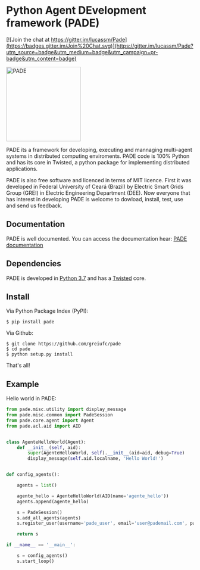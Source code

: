 # Python Agent DEvelopment framework (PADE)


[![Join the chat at https://gitter.im/lucassm/Pade](https://badges.gitter.im/Join%20Chat.svg)](https://gitter.im/lucassm/Pade?utm_source=badge&utm_medium=badge&utm_campaign=pr-badge&utm_content=badge)

<img src="https://raw.githubusercontent.com/lucassm/Pade/master/pade/images/pade_logo.png" alt="PADE" width="200" >

PADE its a framework for developing, executing and mannaging multi-agent systems in distributed computing enviroments. PADE code is 100% Python and has its core in Twisted, a python package for implementing distributed applications.

PADE is also free software and licenced in terms of MIT licence. First it was developed in Federal University of Ceará (Brazil) by Electric Smart Grids Group (GREI) in Electric Engineering Department (DEE). Now everyone that has interest in developing PADE is welcome to dowload, install, test, use and send us feedback.

## Documentation

PADE is well documented. You can access the documentation hear: [PADE documentation](https://pade-docs-en.readthedocs.io/en/latest/) 

## Dependencies

PADE is developed in [Python 3.7](https://www.python.org/) and has a [Twisted](https://twistedmatrix.com/trac/) core.

## Install

Via Python Package Index (PyPI):

    $ pip install pade

Via Github:

	$ git clone https://github.com/greiufc/pade
	$ cd pade
	$ python setup.py install

That's all!

## Example

Hello world in PADE:

```python
from pade.misc.utility import display_message
from pade.misc.common import PadeSession
from pade.core.agent import Agent
from pade.acl.aid import AID


class AgenteHelloWorld(Agent):
    def __init__(self, aid):
        super(AgenteHelloWorld, self).__init__(aid=aid, debug=True)
        display_message(self.aid.localname, 'Hello World!')


def config_agents():

    agents = list()

    agente_hello = AgenteHelloWorld(AID(name='agente_hello'))
    agents.append(agente_hello)

    s = PadeSession()
    s.add_all_agents(agents)
    s.register_user(username='pade_user', email='user@pademail.com', password='12345')

    return s

if __name__ == '__main__':

    s = config_agents()
    s.start_loop()

```


